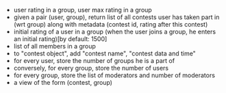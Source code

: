 - user rating in a group, user max rating in a group
- given a pair (user, group), return list of all contests user has taken part in (wrt group) along with metadata (contest id, rating after this contest)
- initial rating of a user in a group (when the user joins a group, he enters an initial rating)[by default: 1500] 
- list of all members in a group
- to "contest object", add "contest name", "contest data and time"
- for every user, store the number of groups he is a part of
- conversely, for every group, store the number of users
- for every group, store the list of moderators and number of moderators
- a view of the form (contest, group)